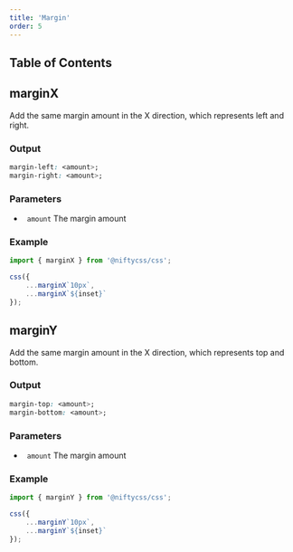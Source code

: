 ```yaml
---
title: 'Margin'
order: 5
---
```


## Table of Contents

## marginX 

Add the same margin amount in the X direction, which represents left and right.



### Output
 ```css
margin-left: <amount>;
margin-right: <amount>;
```



### Parameters
- ` amount` The margin amount


### Example 
```typescript
import { marginX } from '@niftycss/css';

css({
    ...marginX`10px`,
    ...marginX`${inset}`
});
```

## marginY 

Add the same margin amount in the X direction, which represents top and bottom.



### Output
 ```css
margin-top: <amount>;
margin-bottom: <amount>;
```



### Parameters
- ` amount` The margin amount


### Example 
```typescript
import { marginY } from '@niftycss/css';

css({
    ...marginY`10px`,
    ...marginY`${inset}`
});
```

